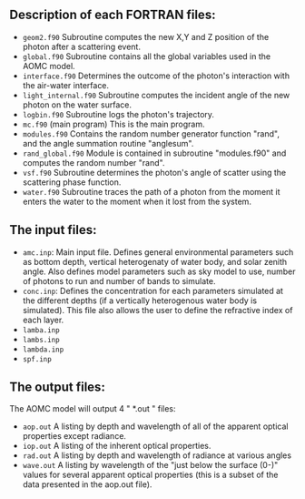## Description of each FORTRAN files:

+ `geom2.f90`  Subroutine computes the new X,Y and Z position of the photon after a scattering event.
+ `global.f90` Subroutine contains all the global variables used in the AOMC model.
+ `interface.f90` Determines the outcome of the photon's interaction with the air-water interface.
+ `light_internal.f90` Subroutine computes the incident angle of the new photon on the water surface.
+ `logbin.f90` Subroutine logs the photon's trajectory.
+ `mc.f90` (main program) This is the main program.
+ `modules.f90` Contains the random number generator function "rand", and the angle summation routine "anglesum".
+ `rand_global.f90` Module is contained in subroutine "modules.f90" and computes the random number "rand".
+ `vsf.f90` Subroutine determines the photon's angle of scatter using the scattering phase function.
+ `water.f90` Subroutine traces the path of a photon from the moment it enters the water to the moment when it lost from the system.

## The input files:
+ `amc.inp`:  Main input file. Defines general environmental parameters such as bottom depth, vertical heterogenaty of water body, and solar zenith angle. Also defines model parameters such as sky model to use, number of photons to run and number of bands to simulate.
+ `conc.inp`: Defines the concentration for each parameters simulated at the different depths (if a vertically heterogenous water body is simulated). This file also allows the user to define the refractive index of each layer.
+ `lamba.inp`
+ `lambs.inp`
+ `lambda.inp`
+ `spf.inp`

## The output files:
The AOMC model will output 4  " *.out "  files:
+ `aop.out`  A listing by depth and wavelength of all of the apparent optical properties except radiance.
+ `iop.out`   A listing of the inherent optical properties.
+ `rad.out`  A listing by depth and wavelength of radiance at various angles
+ `wave.out` A listing by wavelength of the "just below the surface (0-)" values for several apparent optical properties (this is a subset of the data presented in the aop.out file).
